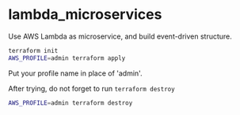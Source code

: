 # lambda_microservices

Use AWS Lambda as microservice, and build event-driven structure.

```sh
terraform init
AWS_PROFILE=admin terraform apply
```

Put your profile name in place of 'admin'.

After trying, do not forget to run `terraform destroy`

```sh
AWS_PROFILE=admin terraform destroy
```
